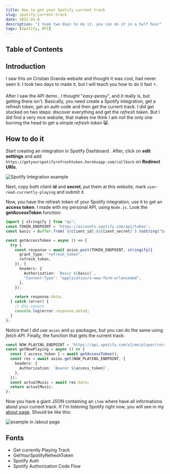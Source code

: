 ```yaml
---
title: How to get your Spotify current track
slug: spotify-current-track
date: 2022-01-8
description: "I took two days to do it, you can do it in a half hour"
tags: [Spotify, API]
---
```


<script lang="ts">
  import Link from '../components/Base/AppLink.svelte';
  import Image from '../components/Base/AppImage.svelte';
</script>

## Table of Contents

## Introduction
I saw this on <Link to="https://cristianbgp.com/">Cristian Granda</Link> website and thought it was cool, had never seen it. I took two days to made it, but I will teach you how to do it fast ⚡.

After I saw the <Link to="https://developer.spotify.com/console/get-users-currently-playing-track/?market=&additional_types=">API demo</Link> , I thought "*easy-peasy*", and it really is, but getting there isn't. Basically, you need create a Spotify integration, get a refresh token, get an auth code and then get the current track. I did get stucked on two steps: discover everything and get the *refresh token*. But I did find a <Link to="https://getyourspotifyrefreshtoken.herokuapp.com/">very nice website</Link>, that makes me think I am not the only one burning the head to get a simple *refresh token* 😸.

## How to do it

Start creating an integration in <Link to="https://developer.spotify.com/dashboard/">Spotify Dashboard</Link>
. After, click on **edit settings** and add `https://getyourspotifyrefreshtoken.herokuapp.com/callback` on **Redirect URIs**.

<Image post="spotify-current-track" img="spotify-integration" alt="Spotify Integration example" maxHeight={740} maxWidth={592}/>

Next, copy both client **id** and **secret**, put them at <Link to="https://getyourspotifyrefreshtoken.herokuapp.com/">this</Link> website, mark `user-read-currently-playing` and submit it.

Now, you have the refresh token of your Spotify integration, use it to get an **access token**. I made with my personal API, using `Node.js`. Look the **getAccessToken** function: 

```typescript
import { stringify } from "qs";
const TOKEN_ENDPOINT = 'https://accounts.spotify.com/api/token';
const basic = Buffer.from(`${client_id}:${client_secret}`).toString("base64");

const getAccessToken = async () => {
  try {
    const response = await axios.post(TOKEN_ENDPOINT, stringify({
      grant_type: "refresh_token",
      refresh_token,
    }), {
      headers: {
        Authorization: `Basic ${basic}`,
        "Content-Type": "application/x-www-form-urlencoded",
      },
    });
    
    return response.data;
  } catch (error) {
    // @ts-ignore
    console.log(error.response.data); 
  }
};
```
Notice that I did use `axios` and `qs` packages, but you can do the same using *fetch API*. Finally, the function that gets the current track: 
```ts
const NOW_PLAYING_ENDPOINT = 'https://api.spotify.com/v1/me/player/currently-playing?market=ES';
const getNowPlaying = async () => {
  const { access_token } = await getAccessToken();
  const res = await axios.get(NOW_PLAYING_ENDPOINT, {
    headers: {
      Authorization: `Bearer ${access_token}`,
    },
  });
  const actualMusic = await res.data;
  return actualMusic;
};
```
Now you have a giant JSON containing an `item` where have all informations about your current track. If I'm listening Spotify right now, you will see in my [about page](../about). Should be like this:

<Image post="spotify-current-track" img="now-playing" alt="example in /about page" maxHeight={228} maxWidth={700}/>

## Fonts

<ul class="fonts">
  <li>
    <Link to="https://developer.spotify.com/console/get-users-currently-playing-track/?market=&additional_types="> 
      Get currently Playing Track
    </Link>
  </li>
  <li>
    <Link to="https://getyourspotifyrefreshtoken.herokuapp.com/"> 
      GetYourSpotifyRefreshToken
    </Link>
  </li>
  <li>
    <Link to="https://developer.spotify.com/documentation/general/guides/authorization/"> 
      Spotify Auth
    </Link>
  </li>
  <li>
    <Link to="https://developer.spotify.com/documentation/general/guides/authorization/code-flow/"> 
      Spotify Authorization Code Flow
    </Link>
  </li>
</ul>
